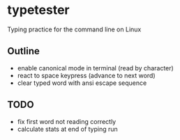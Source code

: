 # typetester

Typing practice for the command line on Linux

## Outline

- enable canonical mode in terminal (read by character) 
- react to space keypress (advance to next word)
- clear typed word with ansi escape sequence

## TODO
- fix first word not reading correctly
- calculate stats at end of typing run

